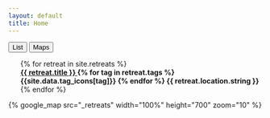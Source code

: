 ```yaml
---
layout: default
title: Home
---
```


<div class="home">
<div class="tab">
  <button class="tablinks active" onclick="openTab(event, 'List')">List</button>
  <button class="tablinks" onclick="openTab(event, 'Maps')">Maps</button>
</div>

<div id="List" class="tabcontent active">
<ul style="list-style-type:none;">
  {% for retreat in site.retreats %}
  <li>
    <div class="card">
    <b>
    <a href="{{site.baseurl}}{{ retreat.url }}">
      {{ retreat.title }}
    </a>
    {% for tag in retreat.tags %}
      <span>{{site.data.tag_icons[tag]}}</span>
    {% endfor %}
    <span class="subtext">{{ retreat.location.string }} </span>
    </b>
    </div>
  </li>
{% endfor %}
  </ul>
</div>
<div id="Maps" class="tabcontent">
  {% google_map src="_retreats" width="100%" height="700" zoom="10" %}
</div>
</div>
